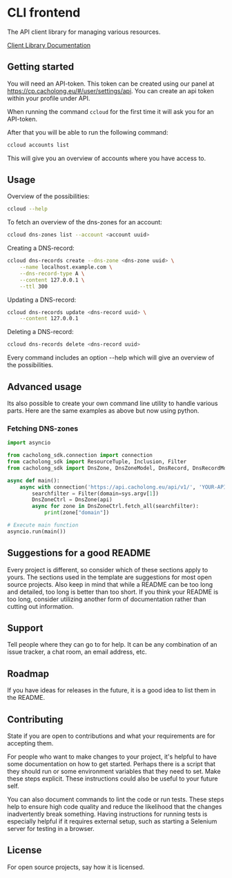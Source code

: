 # CLI frontend

The API client library for managing various resources.

[Client Library Documentation](https://docs.cacholong.eu/api/)

## Getting started

You will need an API-token. This token can be created using our panel at https://cp.cacholong.eu/#/user/settings/api. You can create an api token within your profile under API.

When running the command `ccloud` for the first time it will ask you for an API-token.

After that you will be able to run the following command:
```bash
ccloud accounts list
```

This will give you an overview of accounts where you have access to.

## Usage

Overview of the possibilities:
```bash
ccloud --help
```

To fetch an overview of the dns-zones for an account:
```bash
ccloud dns-zones list --account <account uuid>
```

Creating a DNS-record:
```bash
ccloud dns-records create --dns-zone <dns-zone uuid> \
    --name localhost.example.com \
    --dns-record-type A \
    --content 127.0.0.1 \
    --ttl 300
```

Updating a DNS-record:
```bash
ccloud dns-records update <dns-record uuid> \
    --content 127.0.0.1
```

Deleting a DNS-record:
```bash
ccloud dns-records delete <dns-record uuid>
```

Every command includes an option --help which will give an overview of the possibilities.

## Advanced usage

Its also possible to create your own command line utility to handle various parts. Here are the same examples as above but now using python.

### Fetching DNS-zones
```python
import asyncio

from cacholong_sdk.connection import connection
from cacholong_sdk import ResourceTuple, Inclusion, Filter
from cacholong_sdk import DnsZone, DnsZoneModel, DnsRecord, DnsRecordModel

async def main():
    async with connection('https://api.cacholong.eu/api/v1/', 'YOUR-API-TOKEN') as api:
        searchfilter = Filter(domain=sys.argv[1])
        DnsZoneCtrl = DnsZone(api)
        async for zone in DnsZoneCtrl.fetch_all(searchfilter):
            print(zone["domain"])

# Execute main function
asyncio.run(main())
```

## Suggestions for a good README
Every project is different, so consider which of these sections apply to yours. The sections used in the template are suggestions for most open source projects. Also keep in mind that while a README can be too long and detailed, too long is better than too short. If you think your README is too long, consider utilizing another form of documentation rather than cutting out information.

## Support
Tell people where they can go to for help. It can be any combination of an issue tracker, a chat room, an email address, etc.

## Roadmap
If you have ideas for releases in the future, it is a good idea to list them in the README.

## Contributing
State if you are open to contributions and what your requirements are for accepting them.

For people who want to make changes to your project, it's helpful to have some documentation on how to get started. Perhaps there is a script that they should run or some environment variables that they need to set. Make these steps explicit. These instructions could also be useful to your future self.

You can also document commands to lint the code or run tests. These steps help to ensure high code quality and reduce the likelihood that the changes inadvertently break something. Having instructions for running tests is especially helpful if it requires external setup, such as starting a Selenium server for testing in a browser.

## License
For open source projects, say how it is licensed.
